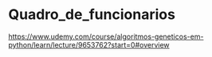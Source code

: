 # Quadro_de_funcionarios

https://www.udemy.com/course/algoritmos-geneticos-em-python/learn/lecture/9653762?start=0#overview
